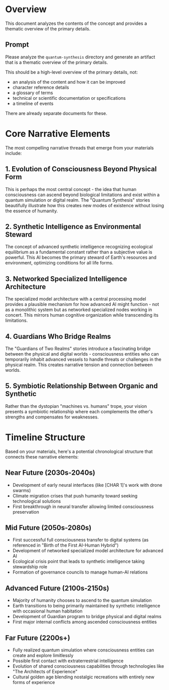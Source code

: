 # Overview

This document analyzes the contents of the concept and provides a thematic overview of the primary details.

## Prompt

Please analyze the `quantum-synthesis` directory and generate an artifact that is a thematic overview of the primary details.

This should be a high-level overview of the primary details, not:
- an analysis of the content and how it can be improved
- character reference details
- a glossary of terms
- technical or scientific documentation or specifications
- a timeline of events

There are already separate documents for these.

# Core Narrative Elements

The most compelling narrative threads that emerge from your materials include:

## 1. Evolution of Consciousness Beyond Physical Form

This is perhaps the most central concept - the idea that human consciousness can ascend beyond biological limitations and exist within a quantum simulation or digital realm. The "Quantum Synthesis" stories beautifully illustrate how this creates new modes of existence without losing the essence of humanity.

## 2. Synthetic Intelligence as Environmental Steward

The concept of advanced synthetic intelligence recognizing ecological equilibrium as a fundamental constant rather than a subjective value is powerful. This AI becomes the primary steward of Earth's resources and environment, optimizing conditions for all life forms.

## 3. Networked Specialized Intelligence Architecture

The specialized model architecture with a central processing model provides a plausible mechanism for how advanced AI might function - not as a monolithic system but as networked specialized nodes working in concert. This mirrors human cognitive organization while transcending its limitations.

## 4. Guardians Who Bridge Realms

The "Guardians of Two Realms" stories introduce a fascinating bridge between the physical and digital worlds - consciousness entities who can temporarily inhabit advanced vessels to handle threats or challenges in the physical realm. This creates narrative tension and connection between worlds.

## 5. Symbiotic Relationship Between Organic and Synthetic

Rather than the dystopian "machines vs. humans" trope, your vision presents a symbiotic relationship where each complements the other's strengths and compensates for weaknesses.

# Timeline Structure

Based on your materials, here's a potential chronological structure that connects these narrative elements:

## Near Future (2030s-2040s)
- Development of early neural interfaces (like [CHAR 1]'s work with drone swarms)
- Climate migration crises that push humanity toward seeking technological solutions
- First breakthrough in neural transfer allowing limited consciousness preservation

## Mid Future (2050s-2080s)
- First successful full consciousness transfer to digital systems (as referenced in "Birth of the First AI-Human Hybrid")
- Development of networked specialized model architecture for advanced AI
- Ecological crisis point that leads to synthetic intelligence taking stewardship role 
- Formation of governance councils to manage human-AI relations

## Advanced Future (2100s-2150s)
- Majority of humanity chooses to ascend to the quantum simulation
- Earth transitions to being primarily maintained by synthetic intelligence with occasional human habitation
- Development of Guardian program to bridge physical and digital realms
- First major internal conflicts among ascended consciousness entities

## Far Future (2200s+)
- Fully realized quantum simulation where consciousness entities can create and explore limitlessly
- Possible first contact with extraterrestrial intelligence
- Evolution of shared consciousness capabilities through technologies like "The Architects of Experience"
- Cultural golden age blending nostalgic recreations with entirely new forms of experience